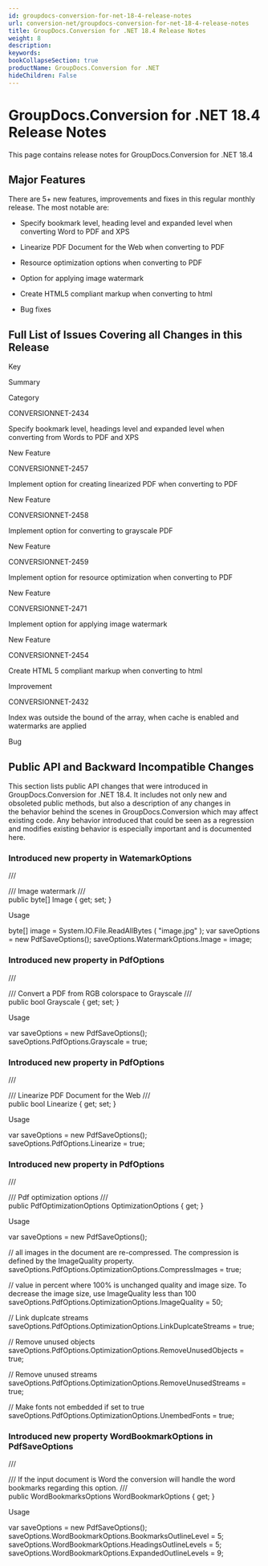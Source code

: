 ```yaml
---
id: groupdocs-conversion-for-net-18-4-release-notes
url: conversion-net/groupdocs-conversion-for-net-18-4-release-notes
title: GroupDocs.Conversion for .NET 18.4 Release Notes
weight: 8
description: 
keywords: 
bookCollapseSection: true
productName: GroupDocs.Conversion for .NET
hideChildren: False
---
```


# GroupDocs.Conversion for .NET 18.4 Release Notes

This page contains release notes for GroupDocs.Conversion for .NET 18.4

## Major Features

There are 5+ new features, improvements and fixes in this regular monthly release. The most notable are:

*   Specify bookmark level, heading level and expanded level when converting Word to PDF and XPS
    
*   Linearize PDF Document for the Web when converting to PDF
    
*   Resource optimization options when converting to PDF
*   Option for applying image watermark
*   Create HTML5 compliant markup when converting to html
*   Bug fixes
    

## Full List of Issues Covering all Changes in this Release

Key

Summary

Category

CONVERSIONNET-2434

Specify bookmark level, headings level and expanded level when converting from Words to PDF and XPS

New Feature

CONVERSIONNET-2457

Implement option for creating linearized PDF when converting to PDF

New Feature

CONVERSIONNET-2458

Implement option for converting to grayscale PDF

New Feature

CONVERSIONNET-2459

Implement option for resource optimization when converting to PDF

New Feature

CONVERSIONNET-2471

Implement option for applying image watermark

New Feature

CONVERSIONNET-2454

Create HTML 5 compliant markup when converting to html

Improvement

CONVERSIONNET-2432

Index was outside the bound of the array, when cache is enabled and watermarks are applied

Bug

## Public API and Backward Incompatible Changes

This section lists public API changes that were introduced in GroupDocs.Conversion for .NET 18.4. It includes not only new and obsoleted public methods, but also a description of any changes in the behavior behind the scenes in GroupDocs.Conversion which may affect existing code. Any behavior introduced that could be seen as a regression and modifies existing behavior is especially important and is documented here.

### Introduced new property in WatemarkOptions

/// <summary>
/// Image watermark
/// </summary>
public byte\[\] Image { get; set; }

Usage

byte\[\] image = System.IO.File.ReadAllBytes ( "image.jpg" );
var saveOptions = new PdfSaveOptions();
saveOptions.WatermarkOptions.Image = image;

### Introduced new property in PdfOptions

/// <summary>
/// Convert a PDF from RGB colorspace to Grayscale
/// </summary>
public bool Grayscale { get; set; } 

Usage

var saveOptions = new PdfSaveOptions();
saveOptions.PdfOptions.Grayscale = true;

### Introduced new property in PdfOptions

/// <summary>
/// Linearize PDF Document for the Web
/// </summary>
public bool Linearize { get; set; } 

Usage

var saveOptions = new PdfSaveOptions();
saveOptions.PdfOptions.Linearize = true;

### Introduced new property in PdfOptions

/// <summary>
/// Pdf optimization options
/// </summary>
public PdfOptimizationOptions OptimizationOptions { get; }

Usage

var saveOptions = new PdfSaveOptions();
 
// all images in the document are re-compressed. The compression is defined by the ImageQuality property.
saveOptions.PdfOptions.OptimizationOptions.CompressImages = true;
 
//  value in percent where 100% is unchanged quality and image size. To decrease the image size, use ImageQuality less than 100
saveOptions.PdfOptions.OptimizationOptions.ImageQuality = 50;
 
// Link duplcate streams
saveOptions.PdfOptions.OptimizationOptions.LinkDuplcateStreams = true;
 
// Remove unused objects
saveOptions.PdfOptions.OptimizationOptions.RemoveUnusedObjects = true;
 
// Remove unused streams
saveOptions.PdfOptions.OptimizationOptions.RemoveUnusedStreams = true;
 
// Make fonts not embedded if set to true
saveOptions.PdfOptions.OptimizationOptions.UnembedFonts = true;

### Introduced new property WordBookmarkOptions in PdfSaveOptions

/// <summary>
/// If the input document is Word the conversion will handle the word bookmarks regarding this option.
/// </summary>
public WordBookmarksOptions WordBookmarkOptions { get; }

Usage

var saveOptions = new PdfSaveOptions();
saveOptions.WordBookmarkOptions.BookmarksOutlineLevel = 5;
saveOptions.WordBookmarkOptions.HeadingsOutlineLevels = 5;
saveOptions.WordBookmarkOptions.ExpandedOutlineLevels = 9;
